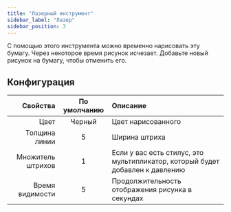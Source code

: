 ```yaml
---
title: "Лазерный инструмент"
sidebar_label: "Лазер"
sidebar_position: 3
---
```



С помощью этого инструмента можно временно нарисовать эту бумагу. Через некоторое время рисунок исчезает. Добавьте новый рисунок на бумагу, чтобы отменить его.

## Конфигурация

|          Свойства | По умолчанию | Описание                                                                      |
| -----------------:|:------------:|:----------------------------------------------------------------------------- |
|              Цвет |    Черный    | Цвет нарисованного                                                            |
|     Толщина линии |      5       | Ширина штриха                                                                 |
| Множитель штрихов |      1       | Если у вас есть стилус, это мультипликатор, который будет добавлен к давлению |
|   Время видимости |      5       | Продолжительность отображения рисунка в секундах                              |
